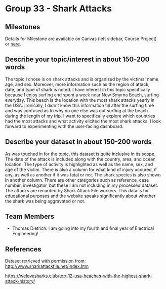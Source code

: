 # Group 33 - Shark Attacks 

## Milestones

Details for Milestone are available on Canvas (left sidebar, Course Project) or [here](https://firas.moosvi.com/courses/data301/project/milestone01.html).

## Describe your topic/interest in about 150-200 words

The topic I chose is on shark attacks and is organized by the victims' name, age, and sex. Moreover, more information such as the region of attack, date, and type of shark is noted. I have interest in this topic specifically because I enjoy surfing and spent a week near New Smyrna Beach, surfing everyday. This beach is the location with the most shark attacks yearly in the USA. Ironically, I didn't know this information till after the surfing time and was confused as to why no one else was out surfing at the beach during the length of my trip. I want to specifically explore which countries had the most attacks and what activity elicited the most shark attacks. I look forward to experimenting with the user-facing dashboard.

## Describe your dataset in about 150-200 words

As was touched in for the topic, this dataset is quite inclusive in its scope. The date of the attack is included along with the country, area, and ocean location. The type of activity is highlighted as well as the name, sex, and age of the victim. There is also a column for what kind of injury occured, if any, as well as another if it was fatal or not. The shark species is also shown in another column. There are other categories such as reference, case number, investigator, but these I am not including in my processed dataset. The attacks are recorded by Shark Attack File workers. This data is for educational purposes and the website speaks significantly about whether the shark was being aggravated or not.

## Team Members

- Thomas Dietrich: I am going into my fourth and final year of Electrical Engineering!

## References

Dataset retrieved with permission from: http://www.sharkattackfile.net/index.htm

https://welovesharks.club/top-12-usa-beaches-with-the-highest-shark-attack-history/
